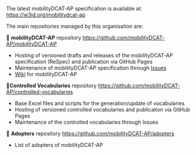 The latest mobilityDCAT-AP specification is available at: https://w3id.org/mobilitydcat-ap

The main repositories managed by this organisation are:

📝 **mobilityDCAT-AP** repository https://github.com/mobilityDCAT-AP/mobilityDCAT-AP 
  - Hosting of versioned drafts and releases of the mobilityDCAT-AP specification (ReSpec) and publication via GitHub Pages
  - Maintenance of mobilityDCAT-AP specification through [Issues](https://github.com/mobilityDCAT-AP/mobilityDCAT-AP/issues)
  - [Wiki](https://github.com/mobilityDCAT-AP/mobilityDCAT-AP/wiki) for mobilityDCAT-AP

📑**Controlled Vocabularies** repository https://github.com/mobilityDCAT-AP/controlled-vocabularies 
- Base Excel files and scripts for the generation/update of vocabularies
- Hosting of versioned controlled vocabularies and publication via GitHub Pages
- Maintenance of the controlled vocabularies through Issues

👥 **Adopters** repository https://github.com/mobilityDCAT-AP/adopters
- List of adopters of mobilityDCAT-AP  

